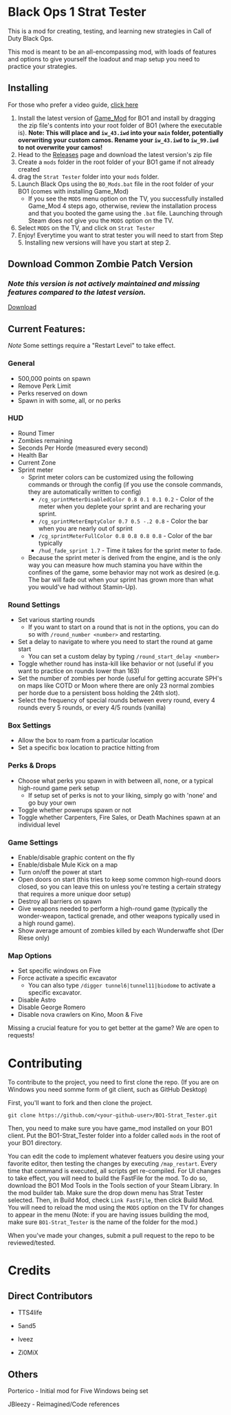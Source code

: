 # Black Ops 1 Strat Tester 

This is a mod for creating, testing, and learning new strategies in Call of Duty Black Ops. 

This mod is meant to be an all-encompassing mod, with loads of features and options to give yourself the loadout and map setup you need to practice your strategies.

## Installing

For those who prefer a video guide, [click here](https://www.youtube.com/watch?v=rTJs7evNRXo&ab_channel=TTS4life)

1. Install the latest version of [Game_Mod](https://github.com/Nukem9/LinkerMod/releases) for BO1 and install by dragging the zip file's contents into your root folder of BO1 (where the executable is). **Note: This will place and `iw_43.iwd` into your `main` folder, potentially overwriting your custom camos. Rename your `iw_43.iwd` to `iw_99.iwd` to not overwrite your camos!**
1. Head to the [Releases](https://github.com/5and5/BO1-StratTester/releases) page and download the latest version's zip file
1. Create a `mods` folder in the root folder of your BO1 game if not already created
1. drag the `Strat Tester` folder into your `mods` folder. 
1. Launch Black Ops using the `BO_Mods.bat` file in the root folder of your BO1 (comes with installing Game_Mod)
    - If you see the `MODS` menu option on the TV, you successfully installed Game_Mod 4 steps ago, otherwise, review the installation process and that you booted the game using the `.bat` file. Launching through Steam does not give you the `MODS` option on the TV.
1. Select `MODS` on the TV, and click on `Strat Tester`
1. Enjoy! Everytime you want to strat tester you will need to start from Step 5. Installing new versions will have you start at step 2. 

## Download Common Zombie Patch Version
### _**Note this version is not actively maintained and missing features compared to the latest version.**_

[Download](https://www.mediafire.com/file/dn8iuwts71l42c6/BO1-Strat_Tester_Patch.zip/file)

## Current Features:

*Note* Some settings require a "Restart Level" to take effect.

### General
- 500,000 points on spawn
- Remove Perk Limit
- Perks reserved on down
- Spawn in with some, all, or no perks

### HUD
- Round Timer
- Zombies remaining
- Seconds Per Horde (measured every second)
- Health Bar
- Current Zone
- Sprint meter
    - Sprint meter colors can be customized using the following commands or through the config (if you use the console commands, they are automatically written to config)
        - `/cg_sprintMeterDisabledColor 0.8 0.1 0.1 0.2` - Color of the meter when you deplete your sprint and are recharing your sprint.
        - `/cg_sprintMeterEmptyColor 0.7 0.5 -.2 0.8` - Color the bar when you are nearly out of sprint  
        - `/cg_sprintMeterFullColor 0.8 0.8 0.8 0.8` - Color of the bar typically
        - `/hud_fade_sprint 1.7` - Time it takes for the sprint meter to fade.
    - Because the sprint meter is derived from the engine, and is the only way you can measure how much stamina you have within the confines of the game, some behavior may not work as desired (e.g. The bar will fade out when your sprint has grown more than what you would've had without Stamin-Up).

### Round Settings
- Set various starting rounds
    - If you want to start on a round that is not in the options, you can do so with `/round_number <number>` and restarting.
- Set a delay to navigate to where you need to start the round at game start
    - You can set a custom delay by typing `/round_start_delay <number>`
- Toggle whether round has insta-kill like behavior or not (useful if you want to practice on rounds lower than 163)
- Set the number of zombies per horde (useful for getting accurate SPH's on maps like COTD or Moon where there are only 23 normal zombies per horde due to a persistent boss holding the 24th slot).
- Select the frequency of special rounds between every round, every 4 rounds every 5 rounds, or every 4/5 rounds (vanilla)

### Box Settings
- Allow the box to roam from a particular location
- Set a specific box location to practice hitting from

### Perks & Drops
- Choose what perks you spawn in with between all, none, or a typical high-round game perk setup
    - If setup set of perks is not to your liking, simply go with 'none' and go buy your own
- Toggle whether powerups spawn or not
- Toggle whether Carpenters, Fire Sales, or Death Machines spawn at an individual level

### Game Settings
- Enable/disable graphic content on the fly
- Enable/disbale Mule Kick on a map
- Turn on/off the power at start
- Open doors on start (this tries to keep some common high-round doors closed, so you can leave this on unless you're testing a certain strategy that requires a more unique door setup)
- Destroy all barriers on spawn 
- Give weapons needed to perform a high-round game (typically the wonder-weapon, tactical grenade, and other weapons typically used in a high round game).
- Show average amount of zombies killed by each Wunderwaffe shot (Der Riese only)

### Map Options
- Set specific windows on Five
- Force activate a specific excavator
    - You can also type `/digger tunnel6|tunnel11|biodome` to activate a specific excavator.
- Disable Astro
- Disable George Romero
- Disable nova crawlers on Kino, Moon & Five

Missing a crucial feature for you to get better at the game? We are open to requests!

# Contributing

To contribute to the project, you need to first clone the repo. (If you are on Windows you need somme form of git client, such as GitHub Desktop)

First, you'll want to fork and then clone the project. 

```git clone https://github.com/<your-github-user>/BO1-Strat_Tester.git```

Then, you need to make sure you have game_mod installed on your BO1 client. Put the BO1-Strat_Tester folder into a folder called `mods` in the root of your BO1 directory.

You can edit the code to implement whatever featuers you desire using your favorite editor, then testing the changes by executing `/map_restart`. Every time that command is executed, all scripts get re-compiled. For UI changes to take effect, you will need to build the FastFile for the mod. To do so, download the BO1 Mod Tools in the Tools section of your Steam Library. In the mod builder tab. Make sure the drop down menu has Strat Tester selected. Then, in Build Mod, check `Link FastFile`, then click Build Mod. You will need to reload the mod using the `MODS` option on the TV for changes to appear in the menu (Note: if you are having issues building the mod, make sure `BO1-Strat_Tester` is the name of the folder for the mod.)

When you've made your changes, submit a pull request to the repo to be reviewed/tested.

# Credits
## Direct Contributors
- TTS4life 

- 5and5 

- lveez 

- Zi0MiX 

## Others
Porterico - Initial mod for Five Windows being set

JBleezy - Reimagined/Code references
